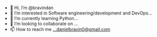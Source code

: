 - 👋 Hi, I’m @bravindan
- 👀 I’m interested in Software engineering/development and DevOps...
- 🌱 I’m currently learning Python...
- 💞️ I’m looking to collaborate on ...
- 📫 How to reach me ...danielbravin0@gmail.com

<!---
bravindan/bravindan is a ✨ special ✨ repository because its `README.md` (this file) appears on your GitHub profile.
You can click the Preview link to take a look at your changes.
--->
